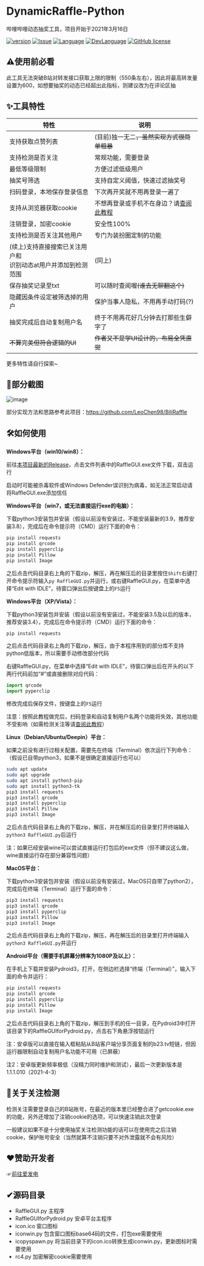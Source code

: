 # DynamicRaffle-Python
哔哩哔哩动态抽奖工具，项目开始于2021年3月16日

[![version](https://img.shields.io/github/v/release/shoyu3/DynamicRaffle-Python.svg?label=最新版本)](https://github.com/shoyu3/DynamicRaffle-Python/releases)
[![Issue](https://img.shields.io/github/issues/shoyu3/DynamicRaffle-Python.svg?label=Issues)](https://github.com/shoyu3/DynamicRaffle-Python/issues)
[![Language](https://img.shields.io/badge/%E8%AF%AD%E8%A8%80-%E4%B8%AD%E6%96%87-brightgreen.svg)](#)
[![DevLanguage](https://img.shields.io/badge/%E5%BC%80%E5%8F%91%E8%AF%AD%E8%A8%80-Python-brightgreen.svg)](#)
[![GitHub license](https://img.shields.io/github/license/shoyu3/DynamicRaffle-Python.svg?label=开源许可)](https://github.com/shoyu3/DynamicRaffle-Python/blob/master/LICENSE)

## ⚠使用前必看

此工具无法突破B站对转发接口获取上限的限制（550条左右），因此将最高转发量设置为600，如想要抽奖的动态已经超出此指标，则建议改为在评论区抽

## ✨工具特性

|特性|说明|
|--------------|---------------|
|支持获取点赞列表|(目前)独一无二~~，虽然实现方式很简单粗暴~~|
|支持检测是否关注|常规功能，需要登录|
|最低等级限制|方便过滤低级用户|
|抽奖号筛选|支持自定义阈值，快速过滤抽奖号|
|扫码登录，本地保存登录信息|下次再开奖就不用再登录一遍了|
|支持从浏览器获取cookie|不想再登录或手机不在身边？请[查阅此教程](https://bili.fan/blog/archives/25/)|
|注销登录，加密cookie|安全性100%|
|支持检测是否关注其他用户|专门为装扮圈定制的功能|
|(续上)支持直接搜索已关注用户和<br>识别动态at用户并添加到检测范围|(同上)|
|保存抽奖记录至txt|可以随时查阅喔~~(谁去无聊翻这个)~~|
|隐藏因条件设定被筛选掉的用户|保护当事人隐私，不用再手动打码(?)|
|抽奖完成后自动复制用户名|终于不用再花好几分钟去打那些生僻字了|
|~~不算完美但符合逻辑的UI~~|~~作者又不是学UI设计的，布局全凭直觉~~|

更多特性请自行探索~

## 🧱部分截图

![image](https://user-images.githubusercontent.com/75879378/116866639-56d9db80-ac3e-11eb-951a-604d813dff42.png)

<!--
![image](https://user-images.githubusercontent.com/75879378/116789074-ad7cd380-aadf-11eb-890c-37c57a7c3aea.png)
最新版本（1.1.4）：
![图片](https://user-images.githubusercontent.com/75879378/115114829-d4a5b200-9fc3-11eb-915e-d662a2c55319.png)
旧版本（1.1.0）：
![image](https://user-images.githubusercontent.com/75879378/113187997-17f5e600-928c-11eb-94a1-61d03f978f0f.png)
旧版本（1.0.5）：
![截图1](https://user-images.githubusercontent.com/75879378/112523063-4fbae480-8dd9-11eb-879b-3d9a4182fc12.png)
某个旧版：
![截图2](https://user-images.githubusercontent.com/75879378/112303896-cd96c700-8cd7-11eb-9a5a-0de24521d512.png)
-->
部分实现方法和思路参考此项目：https://github.com/LeoChen98/BiliRaffle

## 🛠如何使用

**Windows平台（win10/win8）：**

前往[本项目最新的Release](https://github.com/shoyu3/DynamicRaffle-Python/releases/latest)，点击文件列表中的RaffleGUI.exe文件下载，双击运行

启动时可能被杀毒软件或Windows Defender误识别为病毒，如无法正常启动请将RaffleGUI.exe添加信任

**Windows平台（win7，或无法直接运行exe的电脑）：**

下载python3安装包并安装（假设以前没有安装过，不能安装最新的3.9，推荐安装3.8），完成后在命令提示符（CMD）运行下面的命令：

```bash
pip install requests
pip install qrcode
pip install pyperclip
pip install Pillow
pip install Image
```

之后点击代码目录右上角的下载zip，解压，再在解压后的目录里按住```Shift```右键打开命令提示符输入```py RaffleGUI.py```并运行，或右键RaffleGUI.py，在菜单中选择“Edit with IDLE”，待窗口弹出后按键盘上的```F5```运行

**Windows平台（XP/Vista）：**

下载python3安装包并安装（假设以前没有安装过，不能安装3.5及以后的版本，推荐安装3.4），完成后在命令提示符（CMD）运行下面的命令：

```bash
pip install requests
```

之后点击代码目录右上角的下载zip，解压，由于本程序用到的部分库不支持python低版本，所以需要手动修改部分代码

右键RaffleGUI.py，在菜单中选择“Edit with IDLE”，待窗口弹出后在开头的以下两行代码前加“#”或直接删除对应代码：

```python
import qrcode
import pyperclip
```

修改完成后保存文件，按键盘上的```F5```运行

注意：按照此教程做完后，扫码登录和自动复制用户名两个功能将失效，其他功能不受影响（如需检测关注等请[查阅此教程](https://bili.fan/blog/archives/25/)）

**Linux（Debian/Ubuntu/Deepin）平台：**

如果之前没有进行过相关配置，需要先在终端（Terminal）依次运行下列命令：（假设已自带python3，如果不是很确定直接运行也可以）

```bash
sudo apt update
sudo apt upgrade
sudo apt install python3-pip
sudo apt install python3-tk
pip3 install requests
pip3 install qrcode
pip3 install pyperclip
pip3 install Pillow
pip3 install Image
```

之后点击代码目录右上角的下载zip，解压，并在解压后的目录里打开终端输入```python3 RaffleGUI.py```后运行

注：如果已经安装wine可以尝试直接运行打包后的exe文件（但不建议这么做，wine直接运行存在部分兼容性问题）

**MacOS平台：**

下载python3安装包并安装（假设以前没有安装过，MacOS只自带了python2），完成后在终端（Terminal）运行下面的命令：<!--（如果提示找不到命令在每条的pip后面加一个3）-->

```bash
pip3 install requests
pip3 install qrcode
pip3 install pyperclip
pip3 install Pillow
pip3 install Image
```

之后点击代码目录右上角的下载zip，解压，再在解压后的目录里打开终端输入```python3 RaffleGUI.py```并运行

**Android平台（需要手机屏幕分辨率为1080P及以上）：**

在手机上下载并安装Pydroid3，打开，在侧边栏选择“终端（Terminal）”，输入下面的命令并运行：

```bash
pip install requests
pip install qrcode
pip install pyperclip
pip install Pillow
pip install Image
```

之后点击代码目录右上角的下载zip，解压到手机的任一目录，在Pydroid3中打开该目录下的RaffleGUIforPydroid.py，点击右下角悬浮按钮运行

注：安卓版可以直接在输入框粘贴从B站客户端分享页面复制的b23.tv短链，但因运行器限制自动复制用户名功能不可用（已屏蔽）

注2：安卓版更新频率极低（没精力同时维护和测试），最后一次更新版本是1.1.1.010（2021-4-3）

## 🧶关于关注检测

检测关注需要登录自己的B站账号，在最近的版本里已经整合进了getcookie.exe的功能，另外还增加了注销cookie的选项，可以快速注销此次登录

一般建议如果不是十分使用抽奖关注检测功能的话可以在使用完之后注销cookie，保护账号安全（当然就算不注销只要不对外泄露就不会有风险）

## ❤赞助开发者

☞[前往爱发电](https://afdian.net/@shoyu)

## ✔源码目录

- RaffleGUI.py 主程序
- RaffleGUIforPydroid.py 安卓平台主程序
- icon.ico 窗口图标
- iconwin.py 包含窗口图标base64码的文件，打包exe需要使用
- icopyspawn.py 将当前目录下的icon.ico转换生成iconwin.py，更新图标时需要使用
- rc4.py 加密解密cookie需要使用
